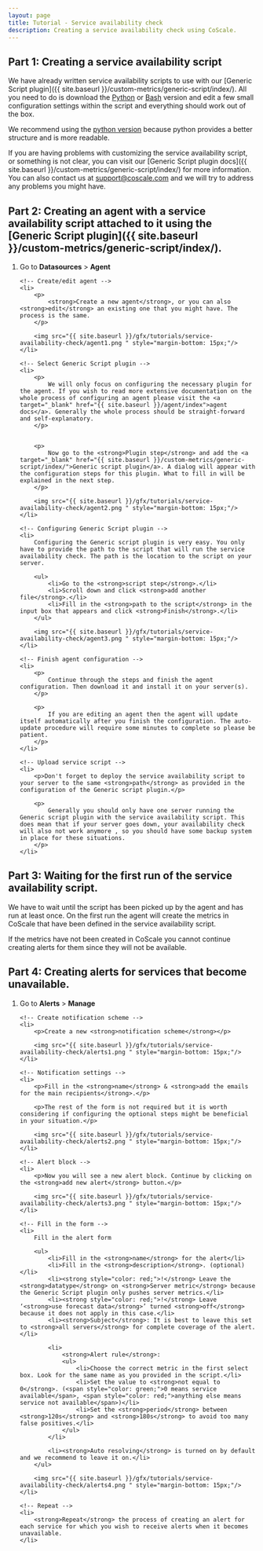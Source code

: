 ```yaml
---
layout: page
title: Tutorial - Service availability check
description: Creating a service availability check using CoScale.
---
```


## Part 1: Creating a service availability script

We have already written service availability scripts to use with our [Generic Script plugin]({{ site.baseurl }}/custom-metrics/generic-script/index/). All you need to do is download the [Python](https://github.com/CoScale/coscale-generic-scripts/blob/master/uptime/service_check.py) or [Bash](https://github.com/CoScale/coscale-generic-scripts/blob/master/examples/bash-example.sh) version and edit a few small configuration settings within the script and everything should work out of the box.

We recommend using the [python version](https://github.com/CoScale/coscale-generic-scripts/blob/master/uptime/service_check.py) because python provides a better structure and is more readable.

If you are having problems with customizing the service availability script, or something is not clear, you can visit our [Generic Script plugin docs]({{ site.baseurl }}/custom-metrics/generic-script/index/) for more information. You can also contact us at support@coscale.com and we will try to address any problems you might have.

## Part 2: Creating an agent with a service availability script attached to it using the [Generic Script plugin]({{ site.baseurl }}/custom-metrics/generic-script/index/).

<ol>
    <!-- Go to page -->
    <li>
        <p>Go to <strong>Datasources</strong> > <strong>Agent</strong></p>
    </li>

    <!-- Create/edit agent -->
    <li>
        <p>
            <strong>Create a new agent</strong>, or you can also <strong>edit</strong> an existing one that you might have. The process is the same.
        </p>

        <img src="{{ site.baseurl }}/gfx/tutorials/service-availability-check/agent1.png " style="margin-bottom: 15px;"/>
    </li>

    <!-- Select Generic Script plugin -->
    <li>
        <p>
            We will only focus on configuring the necessary plugin for the agent. If you wish to read more extensive documentation on the whole process of configuring an agent please visit the <a target="_blank" href="{{ site.baseurl }}/agent/index">agent docs</a>. Generally the whole process should be straight-forward and self-explanatory.
        </p>


        <p>
            Now go to the <strong>Plugin step</strong> and add the <a target="_blank" href="{{ site.baseurl }}/custom-metrics/generic-script/index/">Generic script plugin</a>. A dialog will appear with the configuration steps for this plugin. What to fill in will be explained in the next step.
        </p>

        <img src="{{ site.baseurl }}/gfx/tutorials/service-availability-check/agent2.png " style="margin-bottom: 15px;"/>
    </li>

    <!-- Configuring Generic Script plugin -->
    <li>
        Configuring the Generic script plugin is very easy. You only have to provide the path to the script that will run the service availability check. The path is the location to the script on your server.

        <ul>
            <li>Go to the <strong>script step</strong>.</li>
            <li>Scroll down and click <strong>add another file</strong>.</li>
            <li>Fill in the <strong>path to the script</strong> in the input box that appears and click <strong>Finish</strong>.</li>
        </ul>

        <img src="{{ site.baseurl }}/gfx/tutorials/service-availability-check/agent3.png " style="margin-bottom: 15px;"/>
    </li>

    <!-- Finish agent configuration -->
    <li>
        <p>
            Continue through the steps and finish the agent configuration. Then download it and install it on your server(s).
        </p>

        <p>
            If you are editing an agent then the agent will update itself automatically after you finish the configuration. The auto-update procedure will require some minutes to complete so please be patient.
        </p>
    </li>

    <!-- Upload service script -->
    <li>
        <p>Don't forget to deploy the service availability script to your server to the same <strong>path</strong> as provided in the configuration of the Generic script plugin.</p>

        <p>
            Generally you should only have one server running the Generic script plugin with the service availability script. This does mean that if your server goes down, your availability check will also not work anymore , so you should have some backup system in place for these situations.
        </p>
    </li>
</ol>

## Part 3: Waiting for the first run of the service availability script.

<p>
    We have to wait until the script has been picked up by the agent and has run at least once. On the first run the agent will create the metrics in CoScale that have been defined in the service availability script.
</p>

<p>
    If the metrics have not been created in CoScale you cannot continue creating alerts for them since they will not be available.
</p>

## Part 4: Creating alerts for services that become unavailable.

<ol>
    <!-- Go to alerts,manage -->
    <li>
        <p>Go to <strong>Alerts</strong> > <strong>Manage</strong></p>
    </li>

    <!-- Create notification scheme -->
    <li>
        <p>Create a new <strong>notification scheme</strong></p>

        <img src="{{ site.baseurl }}/gfx/tutorials/service-availability-check/alerts1.png " style="margin-bottom: 15px;"/>
    </li>

    <!-- Notification settings -->
    <li>
        <p>Fill in the <strong>name</strong> & <strong>add the emails for the main recipients</strong>.</p>

        <p>The rest of the form is not required but it is worth considering if configuring the optional steps might be beneficial in your situation.</p>

        <img src="{{ site.baseurl }}/gfx/tutorials/service-availability-check/alerts2.png " style="margin-bottom: 15px;"/>
    </li>

    <!-- Alert block -->
    <li>
        <p>Now you will see a new alert block. Continue by clicking on the <strong>add new alert</strong> button.</p>

        <img src="{{ site.baseurl }}/gfx/tutorials/service-availability-check/alerts3.png " style="margin-bottom: 15px;"/>
    </li>

    <!-- Fill in the form -->
    <li>
        Fill in the alert form

        <ul>
            <li>Fill in the <strong>name</strong> for the alert</li>
            <li>Fill in the <strong>description</strong>. (optional)</li>
            <li><strong style="color: red;">!</strong> Leave the <strong>datatype</strong> on <strong>Server metric</strong> because the Generic Script plugin only pushes server metrics.</li>
            <li><strong style="color: red;">!</strong> Leave ‘<strong>use forecast data</strong>’ turned <strong>off</strong> because it does not apply in this case.</li>
            <li><strong>Subject</strong>: It is best to leave this set to <strong>all servers</strong> for complete coverage of the alert.</li>

            <li>
                <strong>Alert rule</strong>:
                <ul>
                    <li>Choose the correct metric in the first select box. Look for the same name as you provided in the script.</li>
                    <li>Set the value to <strong>not equal to 0</strong>. (<span style="color: green;">0 means service available</span>, <span style="color: red;">anything else means service not available</span>)</li>
                    <li>Set the <strong>period</strong> between <strong>120s</strong> and <strong>180s</strong> to avoid too many false positives.</li>
                </ul>
            </li>

            <li><strong>Auto resolving</strong> is turned on by default and we recommend to leave it on.</li>
        </ul>

        <img src="{{ site.baseurl }}/gfx/tutorials/service-availability-check/alerts4.png " style="margin-bottom: 15px;"/>
    </li>

    <!-- Repeat -->
    <li>
        <strong>Repeat</strong> the process of creating an alert for each service for which you wish to receive alerts when it becomes unavailable.
    </li>
</ol>

